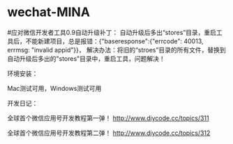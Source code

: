# wechat-MINA

#应对微信开发者工具0.9自动升级补丁：
自动升级后多出“stores”目录，重启工具后，不能新建项目，总是报错：{"baseresponse":{"errcode": 40013, errmsg: "invalid appid"}}，
解决办法：将旧的“stroes”目录的所有文件，替换到自动升级后多出的"stores"目录中，重启工具，问题解决！

环境安装：

Mac测试可用，Windows测试可用

开发日记：

全球首个微信应用号开发教程第一弹！
http://www.diycode.cc/topics/311

全球首个微信应用号开发教程第二弹！
http://www.diycode.cc/topics/312

